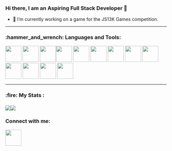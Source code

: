 ### Hi there, I am an Aspiring Full Stack Developer  👋


- 🔭 I’m currently working on a game for the JS13K Games competition.


<hr>

<h3 align="left">:hammer_and_wrench: Languages and Tools:</h3>
<p align="left">
<img height=50 src="https://cdn.jsdelivr.net/gh/devicons/devicon/icons/javascript/javascript-original.svg"/>
<img height=50 src="https://cdn.jsdelivr.net/gh/devicons/devicon/icons/java/java-original.svg"/>
<img height=50 src="https://cdn.jsdelivr.net/gh/devicons/devicon/icons/html5/html5-original.svg" /><img height=50 src="https://cdn.jsdelivr.net/gh/devicons/devicon/icons/css3/css3-original.svg" />
<img height=50 src="https://cdn.jsdelivr.net/gh/devicons/devicon/icons/react/react-original.svg" />
<img height=50 src="https://cdn.jsdelivr.net/gh/devicons/devicon/icons/bootstrap/bootstrap-original.svg"/>
<img height=50 src="https://cdn.jsdelivr.net/gh/devicons/devicon/icons/express/express-original.svg"/>
<img height=50 src="https://cdn.jsdelivr.net/gh/devicons/devicon/icons/nodejs/nodejs-original.svg"/>
<img height=50 src="https://the-guild.dev/blog-assets/nodejs-esm/nodejs_logo.png"/>
<img height=50 src="https://miro.medium.com/max/300/1*h9G7gjWQeQVwqkbhHVvOQg.png"/>
<img height=50 src="https://cdn.jsdelivr.net/gh/devicons/devicon/icons/postgresql/postgresql-original.svg"/>
<img height=50 src="https://cdn.jsdelivr.net/gh/devicons/devicon/icons/git/git-plain.svg"/>
<img height=50 src="https://cdn.jsdelivr.net/gh/devicons/devicon/icons/github/github-original.svg"/>
<p>
<hr>
<h3> :fire:  My Stats :<h3>

  <div style="display: flex; flex-direction: row;">
 <img class="img" src="http://github-readme-streak-stats.herokuapp.com?user=Kristinna97&theme=dark&background=000000" />
 <img class="img" src="https://github-readme-stats.vercel.app/api?username=Kristinna97&hide=stars&show_icons=true&theme=dracula&count_private=true" />
</div
 
<hr>  
<h3 align="left">Connect with me:</h3>
<p align="left">
<a href="https://www.linkedin.com/in/kristina-petrova-6556601a7/">
    <img height="50" src="https://cdn2.iconfinder.com/data/icons/social-icon-3/512/social_style_3_in-306.png"/>
</a>
</p>

